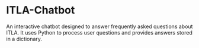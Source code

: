 # ITLA-Chatbot
An interactive chatbot designed to answer frequently asked questions about ITLA. It uses Python to process user questions and provides answers stored in a dictionary.
